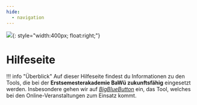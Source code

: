 ```yaml
---
hide:
  - navigation
---
```


![](assets/Logo_ohne_Städte_Kreis_2021.svg){: style="width:400px; float:right;"}

# Hilfeseite

!!! info "Überblick"
    Auf dieser Hilfeseite findest du Informationen zu den Tools, die bei der **Erstsemesterakademie BaWü zukunftsfähig** eingesetzt werden. Insbesondere gehen wir auf *[BigBlueButton](bbb.md)* ein, das Tool, welches bei den Online-Veranstaltungen zum Einsatz kommt.
